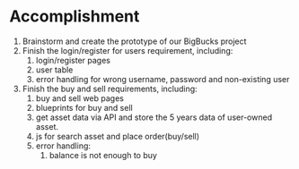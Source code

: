 # Accomplishment

1. Brainstorm and create the prototype of our BigBucks project
2. Finish the login/register for users requirement, including:
   1. login/register pages
   2. user table
   3. error handling for wrong username, password and non-existing user
3. Finish the buy and sell requirements, including:
   1. buy and sell web pages
   2. blueprints for buy and sell
   3. get asset data via API and store the 5 years data of user-owned asset.
   4. js for search asset and place order(buy/sell)
   5. error handling:
      1. balance is not enough to buy